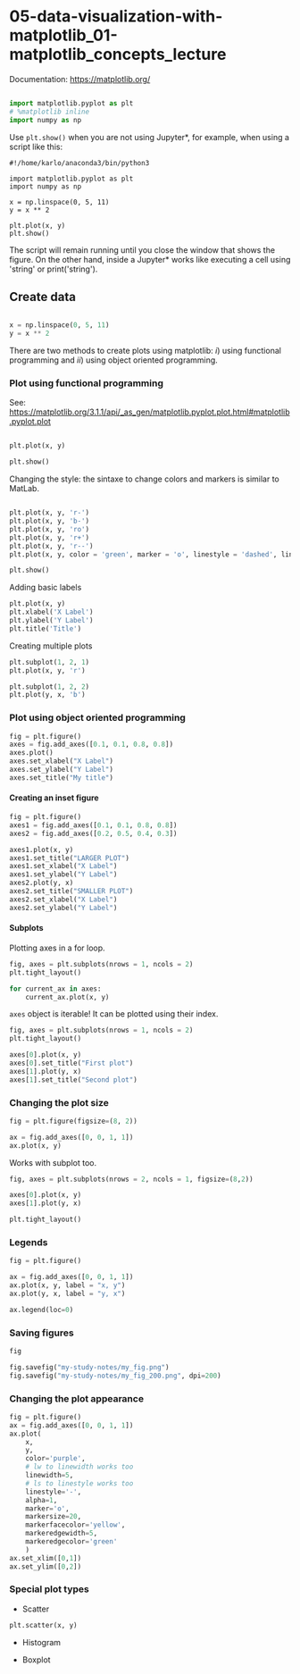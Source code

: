 # 05-data-visualization-with-matplotlib_01-matplotlib_concepts_lecture

Documentation: https://matplotlib.org/

```python

import matplotlib.pyplot as plt
# %matplotlib inline
import numpy as np

```

Use `plt.show()` when you are not using Jupyter*, for example, when using a script like this:

```
#!/home/karlo/anaconda3/bin/python3

import matplotlib.pyplot as plt
import numpy as np

x = np.linspace(0, 5, 11)
y = x ** 2

plt.plot(x, y)
plt.show()
```

The script will remain running until you close the window that shows the figure. On the other hand, inside a Jupyter* works like executing a cell using 'string' or print('string').

## Create data

```python

x = np.linspace(0, 5, 11)
y = x ** 2

```

There are two methods to create plots using matplotlib: *i*) using functional programming and *ii*) using object oriented programming.

### Plot using functional programming

See: https://matplotlib.org/3.1.1/api/_as_gen/matplotlib.pyplot.plot.html#matplotlib.pyplot.plot

```python

plt.plot(x, y)

plt.show()

```

Changing the style: the sintaxe to change colors and markers is similar to MatLab.

```python

plt.plot(x, y, 'r-')
plt.plot(x, y, 'b-')
plt.plot(x, y, 'ro')
plt.plot(x, y, 'r+')
plt.plot(x, y, 'r--')
plt.plot(x, y, color = 'green', marker = 'o', linestyle = 'dashed', linewidth = 2, markersize = 12)

plt.show()

```

Adding basic labels

```python
plt.plot(x, y)
plt.xlabel('X Label')
plt.ylabel('Y Label')
plt.title('Title')
```

Creating multiple plots

```python
plt.subplot(1, 2, 1)
plt.plot(x, y, 'r')

plt.subplot(1, 2, 2)
plt.plot(y, x, 'b')
```

### Plot using object oriented programming

```python
fig = plt.figure()
axes = fig.add_axes([0.1, 0.1, 0.8, 0.8])
axes.plot()
axes.set_xlabel("X Label")
axes.set_ylabel("Y Label")
axes.set_title("My title")
```

#### Creating an inset figure

```python
fig = plt.figure()
axes1 = fig.add_axes([0.1, 0.1, 0.8, 0.8])
axes2 = fig.add_axes([0.2, 0.5, 0.4, 0.3])

axes1.plot(x, y)
axes1.set_title("LARGER PLOT")
axes1.set_xlabel("X Label")
axes1.set_ylabel("Y Label")
axes2.plot(y, x)
axes2.set_title("SMALLER PLOT")
axes2.set_xlabel("X Label")
axes2.set_ylabel("Y Label")
```

#### Subplots

Plotting axes in a for loop.

```python
fig, axes = plt.subplots(nrows = 1, ncols = 2)
plt.tight_layout()

for current_ax in axes:
    current_ax.plot(x, y)
```

`axes` object is iterable! It can be plotted using their index.

```python
fig, axes = plt.subplots(nrows = 1, ncols = 2)
plt.tight_layout()

axes[0].plot(x, y)
axes[0].set_title("First plot")
axes[1].plot(y, x)
axes[1].set_title("Second plot")
```

### Changing the plot size

```python
fig = plt.figure(figsize=(8, 2))

ax = fig.add_axes([0, 0, 1, 1])
ax.plot(x, y)
```

Works with subplot too.

```python
fig, axes = plt.subplots(nrows = 2, ncols = 1, figsize=(8,2))

axes[0].plot(x, y)
axes[1].plot(y, x)

plt.tight_layout()
```

### Legends

```python
fig = plt.figure()

ax = fig.add_axes([0, 0, 1, 1])
ax.plot(x, y, label = "x, y")
ax.plot(y, x, label = "y, x")

ax.legend(loc=0)
```

### Saving figures

```python
fig

fig.savefig("my-study-notes/my_fig.png")
fig.savefig("my-study-notes/my_fig_200.png", dpi=200)
```

### Changing the plot appearance

```python
fig = plt.figure()
ax = fig.add_axes([0, 0, 1, 1])
ax.plot(
    x,
    y,
    color='purple',
    # lw to linewidth works too
    linewidth=5,
    # ls to linestyle works too
    linestyle='-',
    alpha=1,
    marker='o',
    markersize=20,
    markerfacecolor='yellow',
    markeredgewidth=5,
    markeredgecolor='green'
    )
ax.set_xlim([0,1])
ax.set_ylim([0,2])
```

### Special plot types

- Scatter

```python
plt.scatter(x, y)
```

- Histogram

- Boxplot
